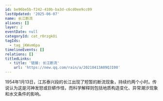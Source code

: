 ```yaml
---
id: be96be5b-f242-410b-ba3d-c6cd0ee9cc09
lastUpdated: '2025-06-07'
name: 长江断流
aliases: []
layer: 2
eventDate: null
categoryId: cat_r0rzgkOi
tagIds:
  - tag_jKWvm6pa
timelineEvents: []
relations: []
titledLinks:
  - title: '链接: 长江断流'
    url: 'https://new.qq.com/rain/a/20210413A09QJI00'
---
```

1954年1月13日，江苏泰兴段的长江出现了短暂的断流现象，持续约两个小时。传说认为这是河神发怒或巨蟒作怪，而科学解释则包括地质构造变化、异常潮汐现象和水文条件的影响。
